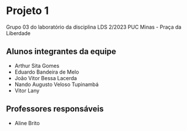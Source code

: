 # Projeto 1
Grupo 03 do laboratório da disciplina LDS 2/2023 PUC Minas - Praça da Liberdade

## Alunos integrantes da equipe

* Arthur Sita Gomes
* Eduardo Bandeira de Melo
* João Vitor Bessa Lacerda
* Nando Augusto Veloso Tupinambá
* Vitor Lany

## Professores responsáveis

* Aline Brito
